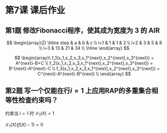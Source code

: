 # 第7课 课后作业

## 第1题 修改Fibonacci程序，使其成为宽度为 3 的 AIR

$$
\begin{array}{|}
\hline
step & a & b & c \\
i=1 & 1 & 1 & 2 \\
i=2 & 3 & 5 & 8 \\
i=3 & 13 & 21 & 34 \\
\hline
\end{array}
$$

$$
\begin{array}\
f_1(x_1,x_2,x_3,x_1^{next},x_2^{next},x_3^{next}) = A^{next}-B+C \\
f_2(x_1,x_2,x_3,x_1^{next},x_2^{next},x_3^{next}) = B^{next}-A^{next}-C \\
f_3(x_1,x_2,x_3,x_1^{next},x_2^{next},x_3^{next}) = C^{next}-A^{next}-B^{next} \\
\end{array}
$$

## 第2题 写一个仅能在行$i=1$ 上应用RAP的多重集合相等性检查约束吗？
约束当 $i=1$ 时 $\mathcal{L}_{1}(X)=1$ 

$\mathcal{L}_1(X)(f(X)-1)=0$
